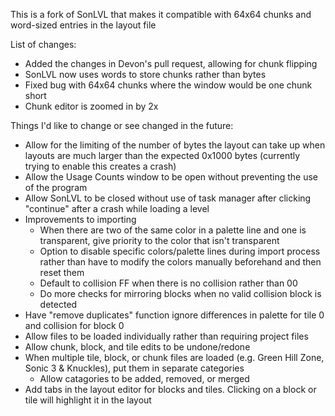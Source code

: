 This is a fork of SonLVL that makes it compatible with 64x64 chunks and word-sized entries in the layout file

List of changes:
- Added the changes in Devon's pull request, allowing for chunk flipping
- SonLVL now uses words to store chunks rather than bytes
- Fixed bug with 64x64 chunks where the window would be one chunk short
- Chunk editor is zoomed in by 2x

Things I'd like to change or see changed in the future:
- Allow for the limiting of the number of bytes the layout can take up when layouts are much larger than the expected 0x1000 bytes (currently trying to enable this creates a crash)
- Allow the Usage Counts window to be open without preventing the use of the program
- Allow SonLVL to be closed without use of task manager after clicking "continue" after a crash while loading a level
- Improvements to importing
  - When there are two of the same color in a palette line and one is transparent, give priority to the color that isn't transparent
  - Option to disable specific colors/palette lines during import process rather than have to modify the colors manually beforehand and then reset them
  - Default to collision FF when there is no collision rather than 00
  - Do more checks for mirroring blocks when no valid collision block is detected
- Have "remove duplicates" function ignore differences in palette for tile 0 and collision for block 0
- Allow files to be loaded individually rather than requiring project files
- Allow chunk, block, and tile edits to be undone/redone
- When multiple tile, block, or chunk files are loaded (e.g. Green Hill Zone, Sonic 3 & Knuckles), put them in separate categories
  - Allow catagories to be added, removed, or merged
- Add tabs in the layout editor for blocks and tiles. Clicking on a block or tile will highlight it in the layout